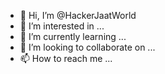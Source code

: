 - 👋 Hi, I’m @HackerJaatWorld
- 👀 I’m interested in ...
- 🌱 I’m currently learning ...
- 💞️ I’m looking to collaborate on ...
- 📫 How to reach me ...

<!---
HackerJaatWorld/HackerJaatWorld is a ✨ special ✨ repository because its `README.md` (this file) appears on your GitHub profile.
You can click the Preview link to take a look at your changes.
--->
